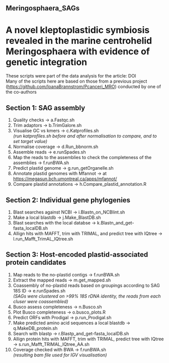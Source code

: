 ## Meringosphaera_SAGs

# A novel kleptoplastidic symbiosis revealed in the marine centrohelid Meringosphaera with evidence of genetic integration

These scripts were part of the data analysis for the article: DOI  
Many of the scripts here are based on those from a previous project (https://github.com/IoanaBrannstrom/Pcanceri_MRO) conducted by one of the co-authors


## Section 1: SAG assembly
1. Quality checks -> a.Fastqc.sh
2. Trim adaptors -> b.TrimGalore.sh 
3. Visualise GC vs kmers -> c.Katprofiles.sh  
*(run katprofiles.sh before and after normalisation to compare, and to set target value)*
4. Normalise coverage -> d.Run_bbnorm.sh
5. Assemble reads -> e.runSpades.sh 
6. Map the reads to the assemblies to check the completeness of the assemblies -> f.runBWA.sh
7. Predict plastid genome -> g.run_getOrganelle.sh
8. Annotate plastid genomes with Mfannot -> at https://megasun.bch.umontreal.ca/apps/mfannot/
9. Compare plastid annotations -> h.Compare_plastid_annotation.R


## Section 2: Individual gene phylogenies
1. Blast searches against NCBI -> i.Blastn_on_NCBIint.sh
2. Make a local blastdb -> j.Make_BlastDB.sh
3. Blast searches with the local databse ->  k.Blastn_and_get-fasta_localDB.sh
4. Allign hits with MAFFT, trim with TRIMAL, and predict tree with IQtree -> l.run_Mafft_TrimAL_IQtree.sh


## Section 3: Host-encoded plastid-associated protein candidates 
1. Map reads to the no-plastid contigs -> f.runBWA.sh
2. Extract the mapped reads -> m.get_mapped.sh
3. Coassembly of no-plastid reads based on groupings according to SAG 18S ID -> e.runSpades.sh  
   *(SAGs were clustered on >99% 18S rDNA identity, the reads from each cluser were coassembled)*
4. Busco assess completeness -> n.Busco.sh
5. Plot Busco completeness -> o.busco_plots.R
6. Predict ORFs with Prodigal -> p.run_Prodigal.sh
7. Make predicted amino acid sequences a local blastdb -> q.MakeDB_protein.sh
8. Search with blastp -> r.Blastp_and_get-fasta_localDB.sh
9. Allign protein hits with MAFFT, trim with TRIMAL, predict tree with IQtree -> s.run_Mafft_TRIMAL_IQtree_AA.sh
10. Coverage checked with BWA -> f.runBWA.sh  
   *(resulting bam file used for IGV visualisation)*

